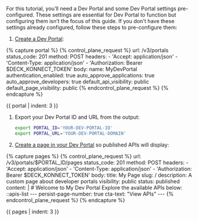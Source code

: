 For this tutorial, you’ll need a Dev Portal and some Dev Portal settings pre-configured. These settings are essential for Dev Portal to function but configuring them isn’t the focus of this guide. If you don't have these settings already configured, follow these steps to pre-configure them:

1. [Create a Dev Portal](/api/konnect/portal-management/v3/#/operations/create-portal):
   <!--vale off-->
{% capture portal %}
{% control_plane_request %}
url: /v3/portals
status_code: 201
method: POST
headers:
    - 'Accept: application/json'
    - 'Content-Type: application/json'
    - 'Authorization: Bearer $DECK_KONNECT_TOKEN'
body:
    name: MyDevPortal
    authentication_enabled: true
    auto_approve_applications: true
    auto_approve_developers: true
    default_api_visibility: public
    default_page_visibility: public
{% endcontrol_plane_request %}
{% endcapture %}

{{ portal | indent: 3 }}
   <!--vale on-->
1. Export your Dev Portal ID and URL from the output:
   ```sh
   export PORTAL_ID='YOUR-DEV-PORTAL-ID'
   export PORTAL_URL='YOUR-DEV-PORTAL-DOMAIN'
   ```
1. [Create a page in your Dev Portal](/api/konnect/portal-management/v3/#/operations/create-portal-page) so published APIs will display:
<!--vale off-->
{% capture pages %}
{% control_plane_request %}
url: /v3/portals/$PORTAL_ID/pages
status_code: 201
method: POST
headers:
    - 'Accept: application/json'
    - 'Content-Type: application/json'
    - 'Authorization: Bearer $DECK_KONNECT_TOKEN'
body:
    title: My Page
    slug: /
    description: A custom page about developer portals
    visibility: public
    status: published
    content: |
     # Welcome to My Dev Portal
     Explore the available APIs below:
     ::apis-list
     ---
     persist-page-number: true
     cta-text: "View APIs"
     ---
{% endcontrol_plane_request %}
{% endcapture %}

{{ pages | indent: 3 }}
   <!--vale on-->
